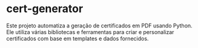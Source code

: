 # cert-generator
Este projeto automatiza a geração de certificados em PDF usando Python. Ele utiliza várias bibliotecas e ferramentas para criar e personalizar certificados com base em templates e dados fornecidos.
